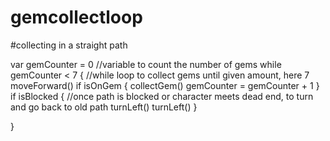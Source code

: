 # gemcollectloop
#collecting in a straight path

var gemCounter = 0       //variable to count the number of gems
while gemCounter < 7 {   //while loop to collect gems until given amount, here 7
    moveForward()
    if isOnGem {
        collectGem()
        gemCounter = gemCounter + 1
    }
    if isBlocked {      //once path is blocked or character meets dead end, to turn and go back to old path
        turnLeft()
        turnLeft()
    }
    
}
